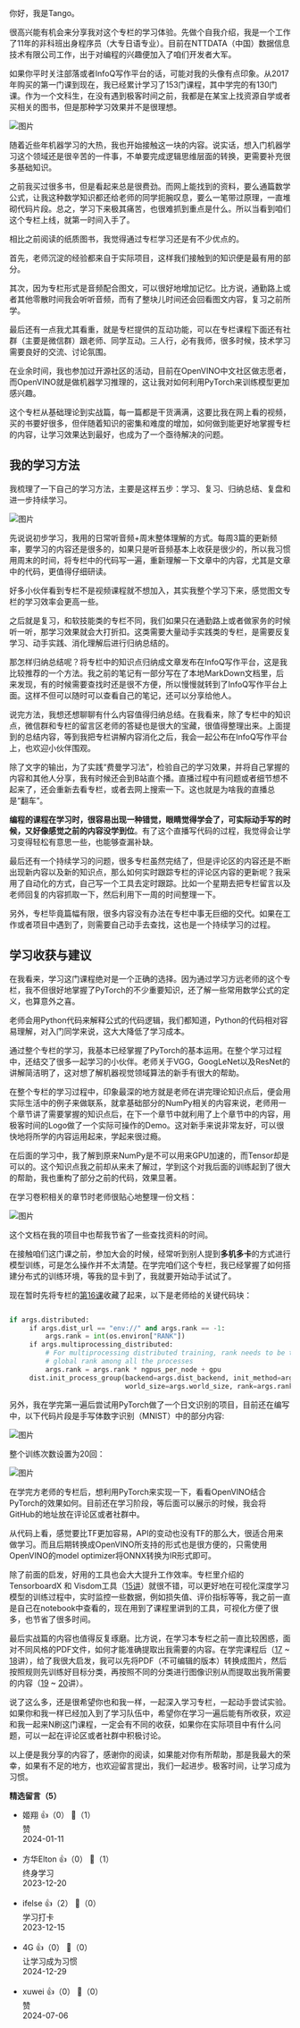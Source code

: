 你好，我是Tango。

很高兴能有机会来分享我对这个专栏的学习体验。先做个自我介绍，我是一个工作了11年的非科班出身程序员（大专日语专业）。目前在NTTDATA（中国）数据信息技术有限公司工作，出于对编程的兴趣便加入了咱们开发者大军。

如果你平时关注部落或者InfoQ写作平台的话，可能对我的头像有点印象。从2017年购买的第一门课到现在，我已经累计学习了153门课程，其中学完的有130门课。作为一个文科生，在没有遇到极客时间之前，我都是在某宝上找资源自学或者买相关的图书，但是那种学习效果并不是很理想。

![图片](https://static001.geekbang.org/resource/image/02/25/02e5c92ed2baa7c73fcaff5b099b1725.png?wh=357x387)

随着近些年机器学习的大热，我也开始接触这一块的内容。说实话，想入门机器学习这个领域还是很辛苦的一件事，不单要完成逻辑思维层面的转换，更需要补充很多基础知识。

之前我买过很多书，但是看起来总是很费劲。而网上能找到的资料，要么通篇数学公式，让我这种数学知识都还给老师的同学扼腕叹息，要么一笔带过原理，一直堆砌代码片段。总之，学习下来极其痛苦，也很难抓到重点是什么。所以当看到咱们这个专栏上线，就第一时间入手了。

相比之前阅读的纸质图书，我觉得通过专栏学习还是有不少优点的。

首先，老师沉淀的经验都来自于实际项目，这样我们接触到的知识便是最有用的部分。

其次，因为专栏形式是音频配合图文，可以很好地增加记忆。比方说，通勤路上或者其他零散时间我会听听音频，而有了整块儿时间还会回看图文内容，复习之前所学。

最后还有一点我尤其看重，就是专栏提供的互动功能，可以在专栏课程下面还有社群（主要是微信群）跟老师、同学互动。三人行，必有我师，很多时候，技术学习需要良好的交流、讨论氛围。

在业余时间，我也参加过开源社区的活动，目前在OpenVINO中文社区做志愿者，而OpenVINO就是做机器学习推理的，这让我对如何利用PyTorch来训练模型更加感兴趣。

这个专栏从基础理论到实战篇，每一篇都是干货满满，这要比我在网上看的视频，买的书要好很多，但伴随着知识的密集和难度的增加，如何做到能更好地掌握专栏的内容，让学习效果达到最好，也成为了一个亟待解决的问题。

## 我的学习方法

我梳理了一下自己的学习方法，主要是这样五步：学习、复习、归纳总结、复盘和进一步持续学习。

![图片](https://static001.geekbang.org/resource/image/d3/47/d3905a7a2c33d3ff0d71c158f3314c47.jpg?wh=1920x816)

先说说初步学习，我用的日常听音频+周末整体理解的方式。每周3篇的更新频率，要学习的内容还是很多的，如果只是听音频基本上收获是很少的，所以我习惯用周末的时间，将专栏中的代码写一遍，重新理解一下文章中的内容，尤其是文章中的代码，更值得仔细研读。

好多小伙伴看到专栏不是视频课程就不想加入，其实我整个学习下来，感觉图文专栏的学习效率会更高一些。

之后就是复习，和软技能类的专栏不同，我们如果只在通勤路上或者做家务的时候听一听，那学习效果就会大打折扣。这类需要大量动手实践类的专栏，是需要反复学习、动手实践、消化理解后进行归纳总结的。

那怎样归纳总结呢？将专栏中的知识点归纳成文章发布在InfoQ写作平台，这是我比较推荐的一个方法。我之前的笔记有一部分写在了本地MarkDown文档里，后来发现，有的时候需要查找时还是很不方便，所以慢慢就转到了InfoQ写作平台上面。这样不但可以随时可以查看自己的笔记，还可以分享给他人。

说完方法，我想还想聊聊有什么内容值得归纳总结。在我看来，除了专栏中的知识点，微信群和专栏的留言区老师的答疑也是很大的宝藏，很值得整理出来。上面提到的总结内容，等到我把专栏讲解内容消化之后，我会一起公布在InfoQ写作平台上，也欢迎小伙伴围观。

除了文字的输出，为了实践“费曼学习法”，检验自己的学习效果，并将自己掌握的内容和其他人分享，我有时候还会到B站直个播。直播过程中有问题或者细节想不起来了，还会重新去看专栏，或者去网上搜索一下。这也就是为啥我的直播总是“翻车”。

**编程的课程在学习时，很容易出现一种错觉，眼睛觉得学会了，可实际动手写的时候，又好像感觉之前的内容没学到位**。有了这个直播写代码的过程，我觉得会让学习变得轻松有意思一些，也能够查漏补缺。

最后还有一个持续学习的问题，很多专栏虽然完结了，但是评论区的内容还是不断出现新内容以及新的知识点，那么如何实时跟踪专栏的评论区内容的更新呢？我采用了自动化的方式，自己写一个工具去定时跟踪。比如一个星期去把专栏留言以及老师回复的内容抓取一下，然后利用下一周的时间整理一下。

另外，专栏毕竟篇幅有限，很多内容没有办法在专栏中事无巨细的交代。如果在工作或者项目中遇到了，则需要自己动手去查找，这也是一个持续学习的过程。

## 学习收获与建议

在我看来，学习这门课程绝对是一个正确的选择。因为通过学习方远老师的这个专栏，我不但很好地掌握了PyTorch的不少重要知识，还了解一些常用数学公式的定义，也算意外之喜。

老师会用Python代码来解释公式的代码逻辑，我们都知道，Python的代码相对容易理解，对入门同学来说，这大大降低了学习成本。

通过整个专栏的学习，我基本已经掌握了PyTorch的基本运用。在整个学习过程中，还结交了很多一起学习的小伙伴。老师关于VGG，GoogLeNet以及ResNet的讲解简洁明了，这对想了解机器视觉领域算法的新手有很大的帮助。

在整个专栏的学习过程中，印象最深的地方就是老师在讲完理论知识点后，便会用实际生活中的例子来做联系，就拿基础部分的NumPy相关的内容来说，老师用一个章节讲了需要掌握的知识点后，在下一个章节中就利用了上个章节中的内容，用极客时间的Logo做了一个实际可操作的Demo。这对新手来说非常友好，可以很快地将所学的内容运用起来，学起来很过瘾。

在后面的学习中，我了解到原来NumPy是不可以用来GPU加速的，而Tensor却是可以的。这个知识点我之前却从来未了解过，学到这个对我后面的训练起到了很大的帮助，我也重构了部分之前的代码，效果显著。

在学习卷积相关的章节时老师很贴心地整理一份文档：

![图片](https://static001.geekbang.org/resource/image/fd/y0/fd8fd1f9c24f2324d439c2e571ec9yy0.png?wh=1920x1002)

这个文档在我的项目中也帮我节省了一些查找资料的时间。

在接触咱们这门课之前，参加大会的时候，经常听到别人提到**多机多卡**的方式进行模型训练，可是怎么操作并不太清楚。在学完咱们这个专栏，我已经掌握了如何搭建分布式的训练环境，等我的显卡到了，我就要开始动手试试了。

现在暂时先将专栏的[第16课](https://time.geekbang.org/column/article/445886)收藏了起来，以下是老师给的关键代码块：

```python

if args.distributed:
     if args.dist_url == "env://" and args.rank == -1:
         args.rank = int(os.environ["RANK"])
     if args.multiprocessing_distributed:
         # For multiprocessing distributed training, rank needs to be the
         # global rank among all the processes
         args.rank = args.rank * ngpus_per_node + gpu
     dist.init_process_group(backend=args.dist_backend, init_method=args.dist_url,
                             world_size=args.world_size, rank=args.rank)
```

另外，我在学完第一遍后尝试用PyTorch做了一个日文识别的项目，目前还在编写中，以下代码片段是手写体数字识别（MNIST）中的部分内容:

![图片](https://static001.geekbang.org/resource/image/cb/8d/cb2bc488f84476d6c36b1640f770818d.png?wh=1920x1037)

整个训练次数设置为20回：

![图片](https://static001.geekbang.org/resource/image/4c/71/4cc32bb7d062e338be83838502bcf271.png?wh=1453x558)

在学完方老师的专栏后，想利用PyTorch来实现一下，看看OpenVINO结合PyTorch的效果如何。目前还在学习阶段，等后面可以展示的时候，我会将GitHub的地址放在评论区或者社群中。

从代码上看，感觉要比TF更加容易，API的变动也没有TF的那么大，很适合用来做学习。而且后期转换成OpenVINO所支持的形式也是很方便的，只需使用OpenVINO的model optimizer将ONNX转换为IR形式即可。

除了前面的启发，好用的工具也会大大提升工作效率。专栏里介绍的TensorboardX 和 Visdom工具（[15讲](https://time.geekbang.org/column/article/444252)）就很不错，可以更好地在可视化深度学习模型的训练过程中，实时监控一些数据，例如损失值、评价指标等等，我之前一直是自己在notebook中查看的，现在用到了课程里讲到的工具，可视化方便了很多，也节省了很多时间。

最后实战篇的内容也值得反复琢磨。比方说，在学习本专栏之前一直比较困惑，面对不同风格的PDF文件，如何才能准确提取出我需要的内容。在学完课程后（[17](https://time.geekbang.org/column/article/446645) ~ [18](https://time.geekbang.org/column/article/447503)讲），给了我很大启发，我可以先将PDF（不可编辑的版本）转换成图片，然后按照规则先训练好目标分类，再按照不同的分类进行图像识别从而提取出我所需要的内容（[19](https://time.geekbang.org/column/article/450898) ~ [20](https://time.geekbang.org/column/article/455415)讲）。

说了这么多，还是很希望你也和我一样，一起深入学习专栏，一起动手尝试实验。如果你和我一样已经加入到了学习队伍中，希望你在学习一遍后能有所收获，欢迎和我一起来N刷这门课程，一定会有不同的收获，如果你在实际项目中有什么问题，可以一起在评论区或者社群中积极讨论。

以上便是我分享的内容了，感谢你的阅读，如果能对你有所帮助，那是我最大的荣幸，如果有不足的地方，也欢迎留言提出，我们一起进步。极客时间，让学习成为习惯。
<div><strong>精选留言（5）</strong></div><ul>
<li><span>姬翔</span> 👍（0） 💬（1）<div>赞</div>2024-01-11</li><br/><li><span>方华Elton</span> 👍（0） 💬（1）<div>终身学习</div>2023-12-20</li><br/><li><span>ifelse</span> 👍（2） 💬（0）<div>学习打卡</div>2023-12-15</li><br/><li><span>4G</span> 👍（0） 💬（0）<div>让学习成为习惯</div>2024-12-29</li><br/><li><span>xuwei</span> 👍（0） 💬（0）<div>赞</div>2024-07-06</li><br/>
</ul>
